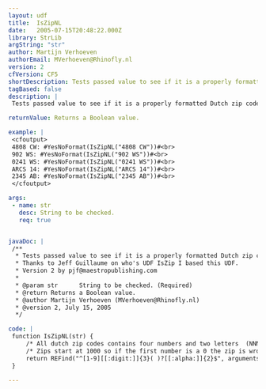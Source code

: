```yaml
---
layout: udf
title:  IsZipNL
date:   2005-07-15T20:48:22.000Z
library: StrLib
argString: "str"
author: Martijn Verhoeven
authorEmail: MVerhoeven@Rhinofly.nl
version: 2
cfVersion: CF5
shortDescription: Tests passed value to see if it is a properly formatted Dutch zip code.
tagBased: false
description: |
 Tests passed value to see if it is a properly formatted Dutch zip code. Does not check actual validity/existence of zip code!

returnValue: Returns a Boolean value.

example: |
 <cfoutput>
 4808 CW: #YesNoFormat(IsZipNL("4808 CW"))#<br>
 902 WS: #YesNoFormat(IsZipNL("902 WS"))#<br>
 0241 WS: #YesNoFormat(IsZipNL("0241 WS"))#<br>
 ARCS 14: #YesNoFormat(IsZipNL("ARCS 14"))#<br>
 2345 AB: #YesNoFormat(IsZipNL("2345 AB"))#<br>
 </cfoutput>

args:
 - name: str
   desc: String to be checked.
   req: true


javaDoc: |
 /**
  * Tests passed value to see if it is a properly formatted Dutch zip code.
  * Thanks to Jeff Guillaume on who's UDF IsZip I based this UDF.
  * Version 2 by pjf@maestropublishing.com
  * 
  * @param str      String to be checked. (Required)
  * @return Returns a Boolean value. 
  * @author Martijn Verhoeven (MVerhoeven@Rhinofly.nl) 
  * @version 2, July 15, 2005 
  */

code: |
 function IsZipNL(str) {
     /* All dutch zip codes contains four numbers and two letters  (NNNN AA) with an optional space for the regex. */
     /* Zips start at 1000 so if the first number is a 0 the zip is wrong. */
     return REFind("^[1-9][[:digit:]]{3}( )?[[:alpha:]]{2}$", arguments.str);
 }

---
```


